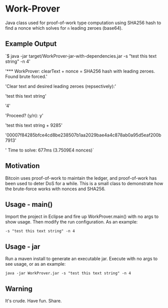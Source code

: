 # Work-Prover

Java class used for proof-of-work type computation using SHA256 hash to find a nonce which solves for `n` leading zeroes (base64).

## Example Output

`$ java -jar target/WorkProver-jar-with-dependencies.jar -s "test this text string" -n 4'

'*** WorkProver: clearText + nonce = SHA256 hash with leading zeroes.  Found brute forced.'

'Clear text and desired leading zeroes (repsectively):'

'test this text string'

'4'

'Proceed? (y/n): y'

'test this text string + 9285'

'00007f84285bfce4cd8be238507b1aa2029bae4a4c878ab0a95d5eaf200b7913'

' Time to solve: 677ms (3.7509E4 nonces)`

## Motivation

Bitcoin uses proof-of-work to maintain the ledger, and proof-of-work has been used to deter DoS for a while.  This is a small class to demonstrate how the brute-force works with nonces and SHA256.  

## Usage - main()

Import the project in Eclipse and fire up WorkProver.main() with no args to show usage.  Then modify the run configuration.  As an example:

`-s "test this text string" -n 4`

## Usage - jar

Run a maven install to generate an executable jar.  Execute with no args to see usage, or as an example:

`java -jar WorkProver.jar -s "test this text string" -n 4`

## Warning

It's crude.  Have fun.  Share.